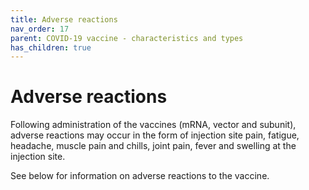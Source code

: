 ```yaml
---
title: Adverse reactions
nav_order: 17
parent: COVID-19 vaccine - characteristics and types
has_children: true
---
```


Adverse reactions
=================

Following administration of the vaccines (mRNA, vector and subunit), adverse reactions may occur in the form of injection site pain, fatigue, headache, muscle pain and chills, joint pain, fever and swelling at the injection site.

See below for information on adverse reactions to the vaccine.
